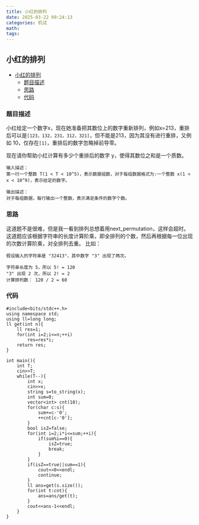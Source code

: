 ```yaml
---
title: 小红的排列
date: 2025-03-22 09:24:13
categories: 机试
math:
tags:
---
```

## 小红的排列

<!-- TOC -->

- [小红的排列](#小红的排列)
    - [题目描述](#题目描述)
    - [思路](#思路)
    - [代码](#代码)

<!-- /TOC -->



### 题目描述

小红给定一个数字x，现在她准备把其数位上的数字重新排列，例如x=213，重排后可以是`[123，132，231，312，321]`，但不能是213，因为其没有进行重排，又例如 10，仅存在`[1]`，重排后的数字忽略掉前导零。

现在请你帮助小红计算有多少个重排后的数字 y，使得其数位之和是一个质数。

```
输入描述：
第一行一个整数 T(1 < T < 10^5)，表示数据组数，对于每组数据格式为:一个整数 x(1 < x < 10^9)，表示给定的数字。

输出描述：
对于每组数据，每行输出一个整数，表示满足条件的数字个数。
```
### 思路
这道题不是很难，但是我一看到排列总想着用next_permutation，这样会超时。
这道题应该根据字符串的长度计算阶乘，即全排列的个数，然后再根据每一位出现的次数计算阶乘，对全排列去重。
比如：
```
假设输入的字符串是 "32413"，其中数字 "3" 出现了两次。

字符串长度为 5，所以 5! = 120
"3" 出现 2 次，所以 2! = 2
计算排列数： 120 / 2 = 60
```

### 代码
```
#include<bits/stdc++.h>
using namespace std;
using ll=long long;
ll get(int n){
    ll res=1;
    for(int i=2;i<=n;++i)
        res=res*i;
    return res;
}

int main(){
	int T;
    cin>>T;
    while(T--){
        int x;
        cin>>x;
        string s=to_string(x);
        int sum=0;
        vector<int> cnt(10);
        for(char c:s){
            sum+=c-'0';
            ++cnt[c-'0'];
        }
        bool isZ=false;
        for(int i=2;i*i<=sum;++i){
            if(sum%i==0){
                isZ=true;
                break;
            }
        }
        if(isZ==true||sum==1){
            cout<<0<<endl;
            continue;
        }
        ll ans=get(s.size());
        for(int t:cnt){
            ans=ans/get(t);
        }
        cout<<ans-1<<endl;
    }
}
```
